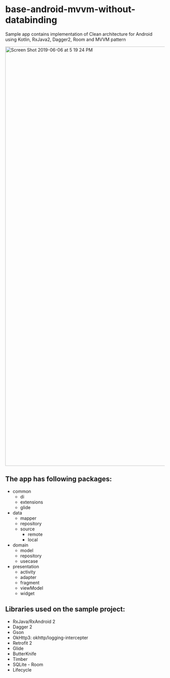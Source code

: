 # base-android-mvvm-without-databinding

Sample app contains implementation of Clean architecture for Android using Kotlin, RxJava2, Dagger2, Room and MVVM pattern

<img width="1327" alt="Screen Shot 2019-06-06 at 5 19 24 PM" src="https://user-images.githubusercontent.com/21165754/59025871-52a0ba00-887f-11e9-8185-ad5ba8f4ab99.png">

## The app has following packages:
* common
  * di
  * extensions
  * glide
* data
  * mapper
  * repository
  * source
    * remote
    * local
* domain
  * model
  * repository
  * usecase
* presentation
  * activity
  * adapter
  * fragment
  * viewModel
  * widget
  
## Libraries used on the sample project:
  * RxJava/RxAndroid 2
  * Dagger 2
  * Gson
  * OkHttp3: okhttp/logging-intercepter
  * Retrofit 2
  * Glide
  * ButterKnife
  * Timber
  * SQLite - Room
  * Lifecycle
